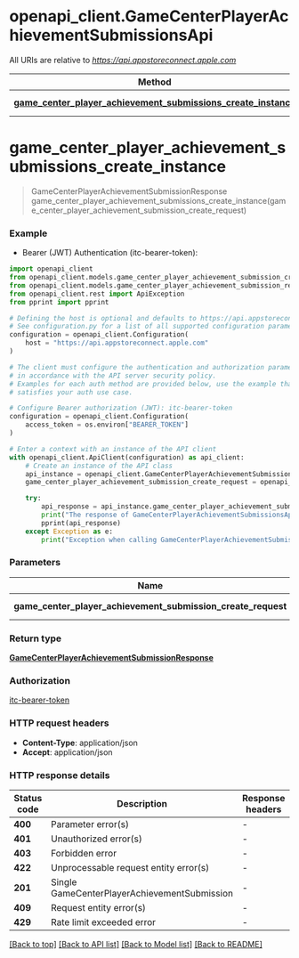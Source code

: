 # openapi_client.GameCenterPlayerAchievementSubmissionsApi

All URIs are relative to *https://api.appstoreconnect.apple.com*

Method | HTTP request | Description
------------- | ------------- | -------------
[**game_center_player_achievement_submissions_create_instance**](GameCenterPlayerAchievementSubmissionsApi.md#game_center_player_achievement_submissions_create_instance) | **POST** /v1/gameCenterPlayerAchievementSubmissions | 


# **game_center_player_achievement_submissions_create_instance**
> GameCenterPlayerAchievementSubmissionResponse game_center_player_achievement_submissions_create_instance(game_center_player_achievement_submission_create_request)

### Example

* Bearer (JWT) Authentication (itc-bearer-token):

```python
import openapi_client
from openapi_client.models.game_center_player_achievement_submission_create_request import GameCenterPlayerAchievementSubmissionCreateRequest
from openapi_client.models.game_center_player_achievement_submission_response import GameCenterPlayerAchievementSubmissionResponse
from openapi_client.rest import ApiException
from pprint import pprint

# Defining the host is optional and defaults to https://api.appstoreconnect.apple.com
# See configuration.py for a list of all supported configuration parameters.
configuration = openapi_client.Configuration(
    host = "https://api.appstoreconnect.apple.com"
)

# The client must configure the authentication and authorization parameters
# in accordance with the API server security policy.
# Examples for each auth method are provided below, use the example that
# satisfies your auth use case.

# Configure Bearer authorization (JWT): itc-bearer-token
configuration = openapi_client.Configuration(
    access_token = os.environ["BEARER_TOKEN"]
)

# Enter a context with an instance of the API client
with openapi_client.ApiClient(configuration) as api_client:
    # Create an instance of the API class
    api_instance = openapi_client.GameCenterPlayerAchievementSubmissionsApi(api_client)
    game_center_player_achievement_submission_create_request = openapi_client.GameCenterPlayerAchievementSubmissionCreateRequest() # GameCenterPlayerAchievementSubmissionCreateRequest | GameCenterPlayerAchievementSubmission representation

    try:
        api_response = api_instance.game_center_player_achievement_submissions_create_instance(game_center_player_achievement_submission_create_request)
        print("The response of GameCenterPlayerAchievementSubmissionsApi->game_center_player_achievement_submissions_create_instance:\n")
        pprint(api_response)
    except Exception as e:
        print("Exception when calling GameCenterPlayerAchievementSubmissionsApi->game_center_player_achievement_submissions_create_instance: %s\n" % e)
```



### Parameters


Name | Type | Description  | Notes
------------- | ------------- | ------------- | -------------
 **game_center_player_achievement_submission_create_request** | [**GameCenterPlayerAchievementSubmissionCreateRequest**](GameCenterPlayerAchievementSubmissionCreateRequest.md)| GameCenterPlayerAchievementSubmission representation | 

### Return type

[**GameCenterPlayerAchievementSubmissionResponse**](GameCenterPlayerAchievementSubmissionResponse.md)

### Authorization

[itc-bearer-token](../README.md#itc-bearer-token)

### HTTP request headers

 - **Content-Type**: application/json
 - **Accept**: application/json

### HTTP response details

| Status code | Description | Response headers |
|-------------|-------------|------------------|
**400** | Parameter error(s) |  -  |
**401** | Unauthorized error(s) |  -  |
**403** | Forbidden error |  -  |
**422** | Unprocessable request entity error(s) |  -  |
**201** | Single GameCenterPlayerAchievementSubmission |  -  |
**409** | Request entity error(s) |  -  |
**429** | Rate limit exceeded error |  -  |

[[Back to top]](#) [[Back to API list]](../README.md#documentation-for-api-endpoints) [[Back to Model list]](../README.md#documentation-for-models) [[Back to README]](../README.md)

